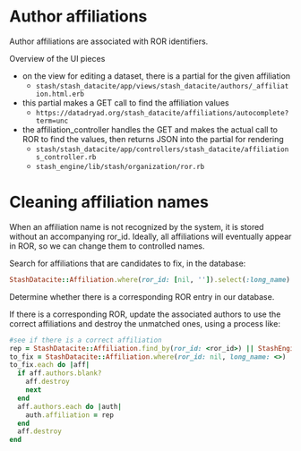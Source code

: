 
Author affiliations
===================

Author affiliations are associated with ROR identifiers.

Overview of the UI pieces
- on the view for editing a dataset, there is a partial for the given
  affiliation
  - `stash/stash_datacite/app/views/stash_datacite/authors/_affiliation.html.erb`
- this partial makes a GET call to find the affiliation values
  - `https://datadryad.org/stash_datacite/affiliations/autocomplete?term=unc`
- the affiliation_controller handles the GET and makes the actual call
  to ROR to find the values, then returns JSON into the partial for
  rendering
  - `stash/stash_datacite/app/controllers/stash_datacite/affiliations_controller.rb`
  - `stash_engine/lib/stash/organization/ror.rb`

Cleaning affiliation names
==========================

When an affiliation name is not recognized by the system, it is stored without an accompanying ror_id. Ideally, all affiliations will eventually appear in ROR, so we can change them to controlled names.

Search for affiliations that are candidates to fix, in the database:
```ruby
StashDatacite::Affiliation.where(ror_id: [nil, '']).select(:long_name).distinct
```

Determine whether there is a corresponding ROR entry in our database.

If there is a corresponding ROR, update the associated authors to use the correct affiliations and destroy the unmatched ones, using a process like:

```ruby
#see if there is a correct affiliation
rep = StashDatacite::Affiliation.find_by(ror_id: <ror_id>) || StashEngine::Affiliation.from_ror_id(ror_id: <ror_id>)
to_fix = StashDatacite::Affiliation.where(ror_id: nil, long_name: <>)
to_fix.each do |aff|
  if aff.authors.blank?
    aff.destroy
    next
  end
  aff.authors.each do |auth|
    auth.affiliation = rep
  end
  aff.destroy
end
```
